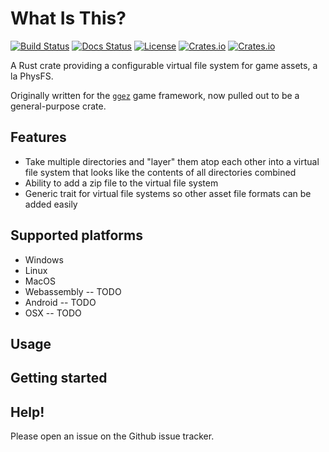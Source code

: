 # What Is This?

[![Build Status](https://travis-ci.org/ggez/gvfs.svg?branch=master)](https://travis-ci.org/ggez/gvfs)
[![Docs Status](https://docs.rs/gvfs/badge.svg)](https://docs.rs/gvfs)
[![License](https://img.shields.io/crates/l/gvfs.svg)](http://crates.io/cratee/gvfs)
[![Crates.io](https://img.shields.io/crates/v/gvfs.svg)](https://crates.io/crates/gvfs)
[![Crates.io](https://img.shields.io/crates/d/gvfs.svg)](https://crates.io/crates/gvfs)


A Rust crate providing a configurable virtual file system for game assets, a la PhysFS.

Originally written for the [`ggez`](https://github.com/ggez/ggez) game framework, now 
pulled out to be a general-purpose crate.


## Features

 * Take multiple directories and "layer" them atop each other into a virtual file system that looks like the contents of all directories combined
 * Ability to add a zip file to the virtual file system
 * Generic trait for virtual file systems so other asset file formats can be added easily

## Supported platforms

 * Windows
 * Linux
 * MacOS
 * Webassembly -- TODO
 * Android -- TODO
 * OSX -- TODO

## Usage

## Getting started

## Help!

Please open an issue on the Github issue tracker.
